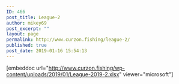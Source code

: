 ```yaml
---
ID: 466
post_title: League-2
author: mikey69
post_excerpt: ""
layout: page
permalink: http://www.curzon.fishing/league-2/
published: true
post_date: 2019-01-16 15:54:13
---
```

<!-- wp:embed-any-document/document {"shortcode":"[embeddoc url=\u0022http://www.curzon.fishing/wp-content/uploads/2019/01/League-2019-2.xlsx\u0022 viewer=\u0022microsoft\u0022]","url":"http://www.curzon.fishing/wp-content/uploads/2019/01/League-2019-2.xlsx","width":"150%","height":"140%","download":"none","text":"","viewer":"microsoft"} -->
[embeddoc url="http://www.curzon.fishing/wp-content/uploads/2019/01/League-2019-2.xlsx" viewer="microsoft"]
<!-- /wp:embed-any-document/document -->